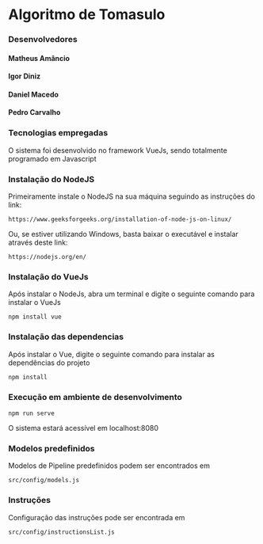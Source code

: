# Algoritmo de Tomasulo

### Desenvolvedores

#### Matheus Amâncio
#### Igor Diniz
#### Daniel Macedo
#### Pedro Carvalho

### Tecnologias empregadas
O sistema foi desenvolvido no framework VueJs, sendo totalmente programado em Javascript

### Instalação do NodeJS
Primeiramente instale o NodeJS na sua máquina seguindo as instruções do link:
```
https://www.geeksforgeeks.org/installation-of-node-js-on-linux/
```

Ou, se estiver utilizando Windows, basta baixar o executável e instalar através deste link:
```
https://nodejs.org/en/
```

### Instalação do VueJs
Após instalar o NodeJs, abra um terminal e digite o seguinte comando para instalar o VueJs
```
npm install vue
```

### Instalação das dependencias
Após instalar o Vue, digite o seguinte comando para instalar as dependências do projeto
```
npm install
```

### Execução em ambiente de desenvolvimento
```
npm run serve
```

O sistema estará acessível em
localhost:8080

### Modelos predefinidos
Modelos de Pipeline predefinidos podem ser encontrados em
```
src/config/models.js
```

### Instruções
Configuração das instruções pode ser encontrada em
```
src/config/instructionsList.js
```